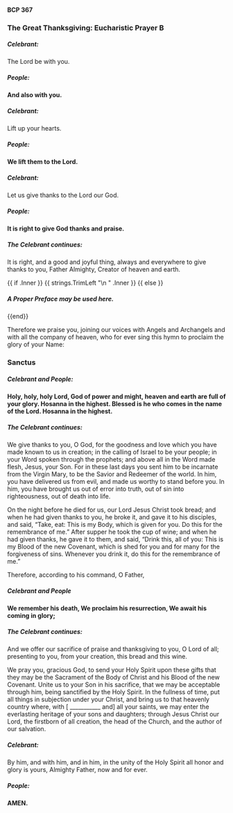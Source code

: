 #### BCP 367
### The Great Thanksgiving: Eucharistic Prayer B
##### Celebrant:
The Lord be with you.

##### **People:**
**And also with you.**

##### Celebrant:
Lift up your hearts.

##### **People:**
**We lift them to the Lord.**

##### Celebrant:
Let us give thanks to the Lord our God.

##### **People:**
**It is right to give God thanks and praise.**

##### The Celebrant continues:
It is right, and a good and joyful thing, always and everywhere to give thanks to you, Father Almighty, Creator of heaven and earth.

{{ if .Inner }}
{{ strings.TrimLeft "\n " .Inner }}
{{ else }}
##### A Proper Preface may be used here.
{{end}}

Therefore we praise you, joining our voices with Angels and Archangels and with all the company of heaven, who for ever sing this hymn to proclaim the glory of your Name:

### Sanctus
##### Celebrant and **People:**
**Holy, holy, holy Lord, God of power and might,
heaven and earth are full of your glory.
Hosanna in the highest.
Blessed is he who comes in the name of the Lord.
Hosanna in the highest.**

##### The Celebrant continues:
We give thanks to you, O God, for the goodness and love which you have made known to us in creation; in the calling of Israel to be your people; in your Word spoken through the prophets; and above all in the Word made flesh, Jesus, your Son. For in these last days you sent him to be incarnate from the Virgin Mary, to be the Savior and Redeemer of the world. In him, you have delivered us from evil, and made us worthy to stand before you. In him, you have brought us out of error into truth, out of sin into righteousness, out of death into life.

On the night before he died for us, our Lord Jesus Christ took bread; and when he had given thanks to you, he broke it, and gave it to his disciples, and said, “Take, eat: This is my Body, which is given for you. Do this for the remembrance of me.” After supper he took the cup of wine; and when he had given thanks, he gave it to them, and said, “Drink this, all of you: This is my Blood of the new Covenant, which is shed for you and for many for the forgiveness of sins. Whenever you drink it, do this for the remembrance of me.”

Therefore, according to his command, O Father,

##### Celebrant and *People*
**We remember his death,
We proclaim his resurrection,
We await his coming in glory;**

##### The Celebrant continues:
And we offer our sacrifice of praise and thanksgiving to you, O Lord of all; presenting to you, from your creation, this bread and this wine.

We pray you, gracious God, to send your Holy Spirit upon these gifts that they may be the Sacrament of the Body of Christ and his Blood of the new Covenant. Unite us to your Son in his sacrifice, that we may be acceptable through him, being sanctified by the Holy Spirit. In the fullness of time, put all things in subjection under your Christ, and bring us to that heavenly country where, with [ ___________ and] all your saints, we may enter the everlasting heritage of your sons and daughters; through Jesus Christ our Lord, the firstborn of all creation, the head of the Church, and the author of our salvation.

##### Celebrant:
By him, and with him, and in him, in the unity of the Holy Spirit all honor and glory is yours, Almighty Father, now and for ever.

##### **People:**
**AMEN.**
